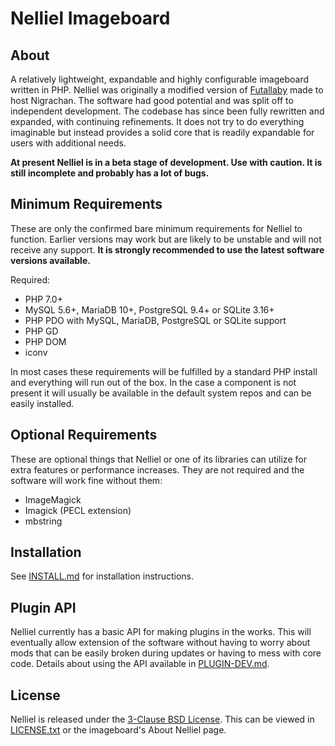 # Nelliel Imageboard
## About
A relatively lightweight, expandable and highly configurable imageboard written in PHP. Nelliel was originally a modified version of [Futallaby](https://www.1chan.net/futallaby/) made to host Nigrachan. The software had good potential and was split off to independent development. The codebase has since been fully rewritten and expanded, with continuing refinements. It does not try to do everything imaginable but instead provides a solid core that is readily expandable for users with additional needs.

**At present Nelliel is in a beta stage of development. Use with caution. It is still incomplete and probably has a lot of bugs.**

## Minimum Requirements
These are only the confirmed bare minimum requirements for Nelliel to function. Earlier versions may work but are likely to be unstable and will not receive any support. **It is strongly recommended to use the latest software versions available.**

Required:
- PHP 7.0+
- MySQL 5.6+, MariaDB 10+, PostgreSQL 9.4+ or SQLite 3.16+
- PHP PDO with MySQL, MariaDB, PostgreSQL or SQLite support
- PHP GD
- PHP DOM
- iconv

In most cases these requirements will be fulfilled by a standard PHP install and everything will run out of the box. In the case a component is not present it will usually be available in the default system repos and can be easily installed.

## Optional Requirements
These are optional things that Nelliel or one of its libraries can utilize for extra features or performance increases. They are not required and the software will work fine without them:
- ImageMagick
- Imagick (PECL extension)
- mbstring

## Installation
See [INSTALL.md](INSTALL.md) for installation instructions.

## Plugin API
Nelliel currently has a basic API for making plugins in the works. This will eventually allow extension of the software without having to worry about mods that can be easily broken during updates or having to mess with core code. Details about using the API available in [PLUGIN-DEV.md](documentation/PLUGIN-DEV.md).

## License
Nelliel is released under the [3-Clause BSD License](https://opensource.org/licenses/BSD-3-Clause). This can be viewed in [LICENSE.txt](LICENSE.txt) or the imageboard's About Nelliel page.